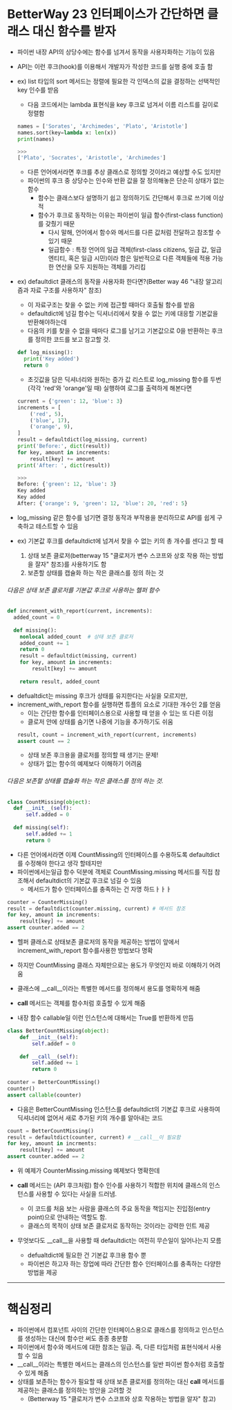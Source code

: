 BetterWay 23 인터페이스가 간단하면 클래스 대신 함수를 받자
=

* 파이썬 내장 API의 상당수에는 함수를 넘겨서 동작을 사용자화하는 기능이 있음
* API는 이런 후크(hook)를 이용해서 개발자가 작성한 코드를 실행 중에 호출 함
* ex) list 타입의 sort 메서드는 정렬에 필요한 각 인덱스의 값을 결정하는 선택적인 key 인수를 받음
  * 다음 코드에서는 lambda 표현식을 key 후크로 넘겨서 이름 리스트를 길이로 정렬함

  ```python
  names = ['Sorates', 'Archimedes', 'Plato', 'Aristotle']
  names.sort(key=lambda x: len(x))
  print(names)

  >>>
  ['Plato', 'Socrates', 'Aristotle', 'Archimedes']
  ```
  * 다른 언어에서라면 후크를 추상 클래스로 정의할 것이라고 예상할 수도 있지만
  * 파이썬의 후크 중 상당수는 인수와 반환 값을 잘 정의해놓은 단순히 상태가 없는 함수
    * 함수는 클래스보다 설명하기 쉽고 정의하기도 간단해서 후크로 쓰기에 이상적
    * 함수가 후크로 동작하는 이유는 파이썬이 일급 함수(first-class function)를 갖췄기 때문
      * 다시 말해, 언어에서 함수와 메서드를 다른 값처럼 전달하고 참조할 수 있기 때문
      * 일급함수 : 특정 언어의 일급 객체(first-class citizens, 일급 값, 일급 엔티티, 혹은 일급 시민)이라 함은 일반적으로 다른 객체들에 적용 가능한 연산을 모두 지원하는 객체를 가리킴

* ex) defaultdict 클래스의 동작을 사용자화 한다면?(Better way 46 "내장 알고리즘과 자료 구조를 사용하자" 참조)
  * 이 자료구조는 찾을 수 없는 키에 접근할 때마다 호출될 함수를 받음
  * defaultdict에 넘길 함수는 딕셔너리에서 찾을 수 없는 키에 대응할 기본값을 반환해야하는데
  * 다음의 키를 찾을 수 없을 때마다 로그를 남기고 기본값으로 0을 반환하는 후크를 정의한 코드를 보고 참고할 것.
 
  ```python
  def log_missing():
    print('Key added')
    return 0
  ```
  * 초깃값을 담은 딕셔너리와 원하는 증가 값 리스트로 log_missing 함수를 두번(각각 'red'와 'orange'일 때) 실행하여 로그를 출력하게 해본다면
  ```python
  current = {'green': 12, 'blue': 3}
  increments = [
      ('red', 5),
      ('blue', 17),
      ('orange', 9),
  ]
  result = defaultdict(log_missing, current)
  print('Before:', dict(result))
  for key, amount in increments:
      result[key] += amount
  print('After: ', dict(result))

  >>>
  Before: {'green': 12, 'blue': 3}
  Key added
  Key added
  After: {'orange': 9, 'green': 12, 'blue': 20, 'red': 5}
  ```

* log_missing 같은 함수를 넘기면 결정 동작과 부작용을 분리하므로 API를 쉽게 구축하고 테스트할 수 있음
* ex) 기본값 후크를 defaultdict에 넘겨서 찾을 수 없는 키의 총 개수를 센다고 할 때
  1. 상태 보존 클로저(betterway 15 "클로저가 변수 스코프와 상호 작용 하는 방법을 잘자" 참조)를 사용하기도 함
  2. 보존할 상태를 캡슐화 하는 작은 클래스를 정의 하는 것
 
###### 다음은 상태 보존 클로저를 기본값 후크로 사용하는 헬퍼 함수
```python
def increment_with_report(current, increments):
  added_count = 0
  
  def missing():
    nonlocal added_count  # 상태 보존 클로저
    added_count += 1
    return 0
    result = defaultdict(missing, current)
    for key, amount in increments:
        result[key] += amount
        
    return result, added_count
```
* defualtdict는 missing 후크가 상태를 유지한다는 사실을 모르지만,
* increment_with_report 함수를 실행하면 튜플의 요소로 기대한 개수인 2를 얻음
  * 이는 간단한 함수를 인터페이스용으로 사용할 때 얻을 수 있는 또 다른 이점
  * 클로저 안에 상태를 숨기면 나중에 기능을 추가하기도 쉬움
  ```python 
  result, count = increment_with_report(current, increments)
  assert count == 2
  ```
   * 상태 보존 후크용을 클로저를 정의할 때 생기는 문제!
    * 상태가 없는 함수의 예제보다 이해하기 어려움

###### 다음은 보존할 상태를 캡슐화 하는 작은 클래스를 정의 하는 것.  
```python
class CountMissing(object):
  def __init__(self):
      self.added = 0
      
  def missing(self):
      self.added += 1
      return 0
```
  * 다른 언어에서라면 이제 CountMissing의 인터페이스를 수용하도록 defaultdict를 수정해야 한다고 생각 할테지만
  * 파이썬에서는일급 함수 덕분에 객체로 CountMissing.missing 메서드를 직접 참조해서 defaultdict의 기본값 후크로 넘길 수 있음
    * 메서드가 함수 인터페이스를 충족하는 건 자명 하드ㅏㅏㅏ
  ```python
  counter = CounterMissing()
  result = defaultdict(counter.missing, current) # 메서드 참조
  for key, amount in increments:
      result[key] += amount
  assert counter.added == 2
  ```
  * 헬퍼 클래스로 상태보존 클로저의 동작을 제공하는 방법이 앞에서 increment_with_report 함수를사용한 방법보다 명확
  * 하지만 CountMissing 클래스 자체만으로는 용도가 무엇인지 바로 이해하기 어려움


* 클래스에 __call__이라는 특별한 메서드를 정의해서 용도를 명확하게 해줌
* __call__ 메서드는 객체를 함수처럼 호출할 수 있게 해줌
* 내장 함수 callable일 이런 인스턴스에 대해서는 True를 반환하게 만듬
```python
class BetterCountMissing(object):
    def __init__(self):
        self.addef = 0
    
    def __call__(self):
        self.added += 1
        return 0
        
counter = BetterCountMissing()
counter()
assert callable(counter)
```
* 다음은 BetterCountMissing 인스턴스를 defaultdict의 기본값 후크로 사용하여 딕셔너리에 없어서 새로 추가된 키의 개수를 알아내는 코드
```python
count = BetterCountMissing()
result = defaultdict(counter, current) # __call__이 필요함
for key, amount in incrments:
    result[key] += amount
assert counter.added == 2
```

* 위 예제가 CounterMissing.missing 예제보다 명확한데
* __call__ 메서드는 (API 후크처럼) 함수 인수를 사용하기 적합한 위치에 클래스의 인스턴스를 사용할 수 있다는 사실을 드러냄.
  * 이 코드를 처음 보는 사람을 클래스의 주요 동작을 책임지는 진입점(entry point)으로 안내하는 역할도 함.
  * 클래스의 목적이 상태 보존 클로저로 동작하는 것이라는 강력한 인트 제공
 
* 무엇보다도 __call__을 사용할 때 defaultdict는 여전히 무슨일이 일어나는지 모름
  * defualtdict에 필요한 건 기본값 후크용 함수 뿐
  * 파이썬은 하고자 하는 장업에 따라 간단한 함수 인터페이스를 충족하는 다양한 방법을 제공
 
***
# 핵심정리
* 파이썬에서 컴포넌트 사이의 간단한 인터페이스용으로 클래스를 정의하고 인스턴스를 생성하는 대신에 함수만 써도 종종 충분함
* 파이썬에서 함수와 메서드에 대한 참조는 일급. 즉, 다른 타입처럼 표현식에서 사용할 수 있음
* __call__이라는 특별한 메서드는 클래스의 인스턴스를 일반 파이썬 함수처럼 호출할 수 있게 해줌
* 상태를 보존하는 함수가 필요할 때 상태 보존 클로저를 정의하는 대신 __call__ 메서드를 제공하는 클래스를 정의하는 방안을 고려할 것
  * (Betterway 15 "클로저가 변수 스코프와 상호 작용하는 방법을 알자" 참고)
